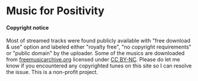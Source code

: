# Music for Positivity

#### Copyright notice
Most of streamed tracks were found publicly available with "free download & use" option and labeled either "royalty free", "no copyright requirements" or "public domain" by the uploader. Some of the musics are downloaded from [freemusicarchive.org](https://freemusicarchive.org) licensed under [CC BY-NC](https://creativecommons.org/licenses/by-nc/3.0/). Please do let me know if you encountered any copyrighted tunes on this site so I can resolve the issue. This is a non-profit project.



